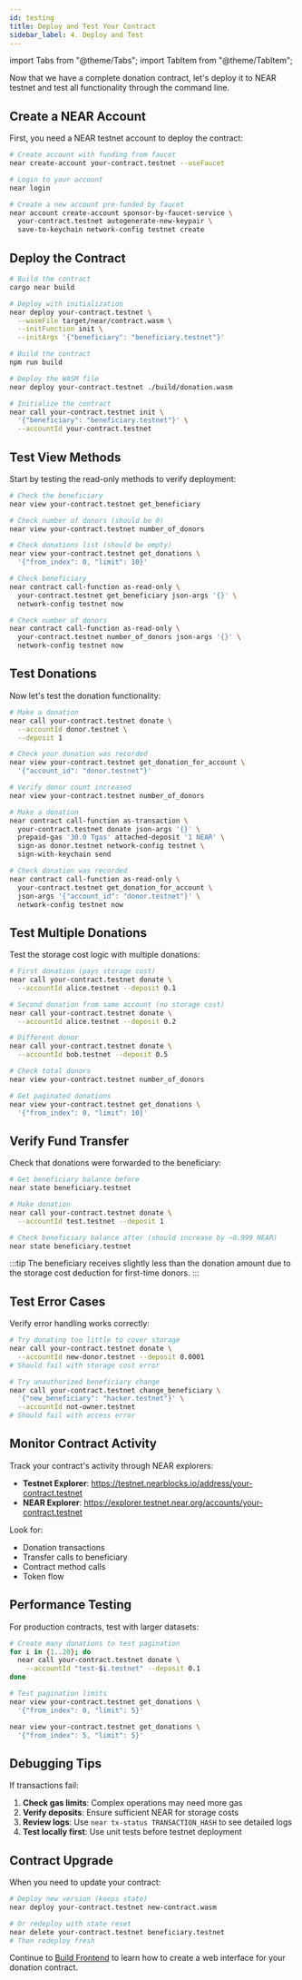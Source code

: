 ```yaml
---
id: testing
title: Deploy and Test Your Contract
sidebar_label: 4. Deploy and Test
---
```


import Tabs from "@theme/Tabs";
import TabItem from "@theme/TabItem";

Now that we have a complete donation contract, let's deploy it to NEAR testnet and test all functionality through the command line.

## Create a NEAR Account

First, you need a NEAR testnet account to deploy the contract:

<Tabs groupId="cli-tabs">
  <TabItem value="short" label="Near CLI (legacy)">

```bash
# Create account with funding from faucet
near create-account your-contract.testnet --useFaucet

# Login to your account  
near login
```

  </TabItem>
  <TabItem value="full" label="Near CLI (new)">

```bash
# Create a new account pre-funded by faucet
near account create-account sponsor-by-faucet-service \
  your-contract.testnet autogenerate-new-keypair \
  save-to-keychain network-config testnet create
```

  </TabItem>
</Tabs>

## Deploy the Contract

<Tabs>
  <TabItem value="rust" label="Rust">

```bash
# Build the contract
cargo near build

# Deploy with initialization
near deploy your-contract.testnet \
  --wasmFile target/near/contract.wasm \
  --initFunction init \
  --initArgs '{"beneficiary": "beneficiary.testnet"}'
```

  </TabItem>
  <TabItem value="ts" label="TypeScript">

```bash
# Build the contract
npm run build

# Deploy the WASM file
near deploy your-contract.testnet ./build/donation.wasm

# Initialize the contract
near call your-contract.testnet init \
  '{"beneficiary": "beneficiary.testnet"}' \
  --accountId your-contract.testnet
```

  </TabItem>
</Tabs>

## Test View Methods

Start by testing the read-only methods to verify deployment:

<Tabs groupId="cli-tabs">
  <TabItem value="short" label="Near CLI (legacy)">

```bash
# Check the beneficiary
near view your-contract.testnet get_beneficiary

# Check number of donors (should be 0)
near view your-contract.testnet number_of_donors

# Check donations list (should be empty)
near view your-contract.testnet get_donations \
  '{"from_index": 0, "limit": 10}'
```

  </TabItem>
  <TabItem value="full" label="Near CLI (new)">

```bash
# Check beneficiary
near contract call-function as-read-only \
  your-contract.testnet get_beneficiary json-args '{}' \
  network-config testnet now

# Check number of donors
near contract call-function as-read-only \
  your-contract.testnet number_of_donors json-args '{}' \
  network-config testnet now
```

  </TabItem>
</Tabs>

## Test Donations

Now let's test the donation functionality:

<Tabs groupId="cli-tabs">
  <TabItem value="short" label="Near CLI (legacy)">

```bash
# Make a donation
near call your-contract.testnet donate \
  --accountId donor.testnet \
  --deposit 1

# Check your donation was recorded
near view your-contract.testnet get_donation_for_account \
  '{"account_id": "donor.testnet"}'

# Verify donor count increased
near view your-contract.testnet number_of_donors
```

  </TabItem>
  <TabItem value="full" label="Near CLI (new)">

```bash
# Make a donation
near contract call-function as-transaction \
  your-contract.testnet donate json-args '{}' \
  prepaid-gas '30.0 Tgas' attached-deposit '1 NEAR' \
  sign-as donor.testnet network-config testnet \
  sign-with-keychain send

# Check donation was recorded
near contract call-function as-read-only \
  your-contract.testnet get_donation_for_account \
  json-args '{"account_id": "donor.testnet"}' \
  network-config testnet now
```

  </TabItem>
</Tabs>

## Test Multiple Donations

Test the storage cost logic with multiple donations:

```bash
# First donation (pays storage cost)
near call your-contract.testnet donate \
  --accountId alice.testnet --deposit 0.1

# Second donation from same account (no storage cost)  
near call your-contract.testnet donate \
  --accountId alice.testnet --deposit 0.2

# Different donor
near call your-contract.testnet donate \
  --accountId bob.testnet --deposit 0.5

# Check total donors
near view your-contract.testnet number_of_donors

# Get paginated donations
near view your-contract.testnet get_donations \
  '{"from_index": 0, "limit": 10}'
```

## Verify Fund Transfer

Check that donations were forwarded to the beneficiary:

```bash
# Get beneficiary balance before
near state beneficiary.testnet

# Make donation
near call your-contract.testnet donate \
  --accountId test.testnet --deposit 1

# Check beneficiary balance after (should increase by ~0.999 NEAR)
near state beneficiary.testnet
```

:::tip
The beneficiary receives slightly less than the donation amount due to the storage cost deduction for first-time donors.
:::

## Test Error Cases

Verify error handling works correctly:

```bash
# Try donating too little to cover storage
near call your-contract.testnet donate \
  --accountId new-donor.testnet --deposit 0.0001
# Should fail with storage cost error

# Try unauthorized beneficiary change
near call your-contract.testnet change_beneficiary \
  '{"new_beneficiary": "hacker.testnet"}' \
  --accountId not-owner.testnet
# Should fail with access error
```

## Monitor Contract Activity

Track your contract's activity through NEAR explorers:

- **Testnet Explorer**: https://testnet.nearblocks.io/address/your-contract.testnet
- **NEAR Explorer**: https://explorer.testnet.near.org/accounts/your-contract.testnet

Look for:
- Donation transactions
- Transfer calls to beneficiary
- Contract method calls
- Token flow

## Performance Testing

For production contracts, test with larger datasets:

```bash
# Create many donations to test pagination
for i in {1..20}; do
  near call your-contract.testnet donate \
    --accountId "test-$i.testnet" --deposit 0.1
done

# Test pagination limits
near view your-contract.testnet get_donations \
  '{"from_index": 0, "limit": 5}'

near view your-contract.testnet get_donations \
  '{"from_index": 5, "limit": 5}'
```

## Debugging Tips

If transactions fail:

1. **Check gas limits**: Complex operations may need more gas
2. **Verify deposits**: Ensure sufficient NEAR for storage costs  
3. **Review logs**: Use `near tx-status TRANSACTION_HASH` to see detailed logs
4. **Test locally first**: Use unit tests before testnet deployment

## Contract Upgrade

When you need to update your contract:

```bash
# Deploy new version (keeps state)
near deploy your-contract.testnet new-contract.wasm

# Or redeploy with state reset
near delete your-contract.testnet beneficiary.testnet
# Then redeploy fresh
```

Continue to [Build Frontend](5-frontend.md) to learn how to create a web interface for your donation contract.